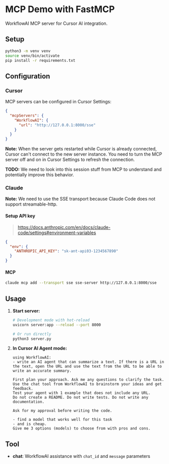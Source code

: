 # MCP Demo with FastMCP

WorkflowAI MCP server for Cursor AI integration.

## Setup

```bash
python3 -m venv venv
source venv/bin/activate
pip install -r requirements.txt
```

## Configuration

### Cursor

MCP servers can be configured in Cursor Settings:

```json
{
  "mcpServers": {
    "WorkflowAI": {
      "url": "http://127.0.0.1:8000/sse"
    }
  }
}
```

**Note:** When the server gets restarted while Cursor is already connected, Cursor can't connect to the new server instance. You need to turn the MCP server off and on in Cursor Settings to refresh the connection.

**TODO:** We need to look into this session stuff from MCP to understand and potentially improve this behavior.

### Claude

**Note:** We need to use the SSE transport because Claude Code does not support streamable-http.

#### Setup API key

> https://docs.anthropic.com/en/docs/claude-code/settings#environment-variables

```json
{
  "env": {
    "ANTHROPIC_API_KEY": "sk-ant-api03-1234567890"
  }
}
```

#### MCP

```bash
claude mcp add --transport sse sse-server http://127.0.0.1:8000/sse
```

## Usage

1. **Start server:**
   ```bash
   # Development mode with hot-reload
   uvicorn server:app --reload --port 8000

   # Or run directly
   python3 server.py
   ```

2. **In Cursor AI Agent mode:**
   ```
   using WorkflowAI:
   - write an AI agent that can summarize a text. If there is a URL in the text, open the URL and use the text from the URL to be able to write an accurate summary.

   First plan your approach. Ask me any questions to clarify the task. Use the chat tool from WorkflowAI to brainstorm your ideas and get feedback.
   Test your agent with 1 example that does not include any URL.
   Do not create a README. Do not write tests. Do not write any documentation.

   Ask for my approval before writing the code.

   - find a model that works well for this task
   - and is cheap.
   Give me 3 options (models) to choose from with pros and cons.
   ```

## Tool

- **chat**: WorkflowAI assistance with `chat_id` and `message` parameters
